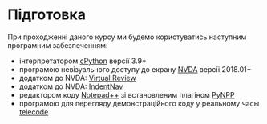 # Підготовка

При проходженні даного курсу ми будемо користуватись наступним програмним забезпеченням:

- інтерпретатором [cPython](https://www.python.org/) версії 3.9+
- програмою невізуального доступу до екрану [NVDA](https://www.nvaccess.org/) версії 2018.01+
- додатком до NVDA: [Virtual Review](https://addons.nvda-project.org/addons/virtualRevision.uk.html)
- додатком до NVDA: [IndentNav](https://addons.nvda-project.org/addons/indentNav.uk.html)
- редактором коду [Notepad++](https://notepad-plus-plus.org/downloads/) зі встановленим плагіном [PyNPP](https://github.com/mpcabd/PyNPP)
- програмою для перегляду демонстраційного коду у реальному часы [telecode](http://ruslan.rv.ua/telecode/)
